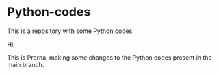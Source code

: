 # Python-codes
This is a repository with some Python codes

Hi, 

This is Prerna, making some changes to the Python codes present in the main branch.
